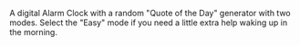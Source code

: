 A digital Alarm Clock with a random "Quote of the Day" generator with 
two modes. Select the "Easy" mode if you need a little extra help waking
up in the morning.
